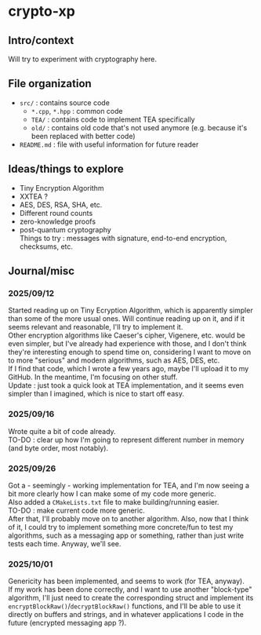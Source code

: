 # crypto-xp
## Intro/context
Will try to experiment with cryptography here.

## File organization
- `src/` : contains source code
  - `*.cpp`, `*.hpp` : common code
  - `TEA/` : contains code to implement TEA specifically
  - `old/` : contains old code that's not used anymore (e.g. because it's been replaced with better code)
- `README.md` : file with useful information for future reader

## Ideas/things to explore
- Tiny Encryption Algorithm
- XXTEA ?
- AES, DES, RSA, SHA, etc.
- Different round counts
- zero-knowledge proofs
- post-quantum cryptography
\
Things to try : messages with signature, end-to-end encryption, checksums, etc.

## Journal/misc
### 2025/09/12
Started reading up on Tiny Ecryption Algorithm, which is apparently simpler than some of the more usual ones.
Will continue reading up on it, and if it seems relevant and reasonable, I'll try to implement it.\
Other encryption algorithms like Caeser's cipher, Vigenere, etc. would be even simpler, but I've already
had experience with those, and I don't think they're interesting enough to spend time on, considering I want
to move on to more "serious" and modern algorithms, such as AES, DES, etc.\
If I find that code, which I wrote a few years ago, maybe I'll upload it to my GitHub.
In the meantime, I'm focusing on other stuff.\
Update : just took a quick look at TEA implementation, and it seems even simpler than I imagined, which
is nice to start off easy.

### 2025/09/16
Wrote quite a bit of code already.\
TO-DO : clear up how I'm going to represent different number in memory (and byte order, most notably).

### 2025/09/26
Got a - seemingly - working implementation for TEA, and I'm now seeing a bit more clearly how I can make
some of my code more generic.\
Also added a `CMakeLists.txt` file to make building/running easier.\
TO-DO : make current code more generic.\
After that, I'll probably move on to another algorithm. Also, now that I think of it, I could try
to implement something more concrete/fun to test my algorithms, such as a messaging app or something,
rather than just write tests each time. Anyway, we'll see.

### 2025/10/01
Genericity has been implemented, and seems to work (for TEA, anyway).\
If my work has been done correctly, and I want to use another "block-type" algorithm, I'll just need
to create the corresponding struct and implement its `encryptBlockRaw()`/`decryptBlockRaw()` functions,
and I'll be able to use it directly on buffers and strings, and in whatever applications I code in
the future (encrypted messaging app ?).